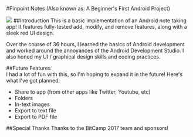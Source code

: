 #Pinpoint Notes
(Also known as: A Beginner's First Android Project)  

![](http://i.imgur.com/jwJPU4j.png)
##Introduction
This is a basic implementation of an Android note taking app! It features fully-tested add, modify, and remove features, along with a sleek red UI design.

Over the course of 36 hours, I learned the basics of Android development and worked around the annoyances of the Android Development Studio. I also honed my UI / graphical design skills and coding practices.

##Future Features  
I had a lot of fun with this, so I'm hoping to expand it in the future! Here's what I've got planned:

* Share to app (from other apps like Twitter, Youtube, etc) 
* Folders 
* In-text images 
* Export to text file 
* Export to PDF file 

##Special Thanks
Thanks to the BitCamp 2017 team and sponsors!